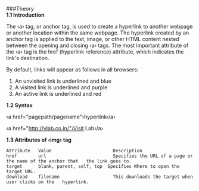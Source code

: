 ###Theory<br>
<b>1.1 Introduction</b>

The ‹a› tag, or anchor tag, is used to create a hyperlink to another webpage or another location within the same webpage. The hyperlink created by an anchor tag is applied to the text, image, or other HTML content nested between the opening and closing ‹a› tags. The most important attribute of the ‹a› tag is the href (hyperlink reference) attribute, which indicates the link's destination.

By default, links will appear as follows in all browsers:

  1. An unvisited link is underlined and blue
  2. A visited link is underlined and purple
  3. An active link is underlined and red


<b>1.2 Syntax</b>


‹a href="pagepath/pagename"›hyperlink‹/a›

‹a href="http://vlab.co.in/"›Visit Lab‹/a›


<b>1.3 Attributes of ‹img› tag</b>

 	Attribute	Value	  					Description
  	href	  	url	  						Specifies the URL of a page or the name of the anchor that   the link goes to.
  	target	  	blank, parent, self, top  Specifies Where to open the target URL.
  	download	filename  					This downloads the target when user clicks on the   hyperlink.
